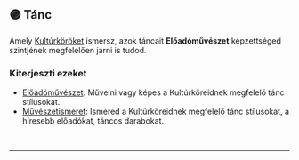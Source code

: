 ## 🟣 Tánc

Amely [Kultúrköröket](../fortelyok.kiemelt/kulturkor.md) ismersz, azok táncait **Előadóművészet** képzettséged szintjének megfelelően járni is tudod.
### Kiterjeszti ezeket

- [Előadóművészet](../kepzettsegek.szekunder/eloadomuveszet.md): Művelni vagy képes a Kultúrköreidnek megfelelő tánc stílusokat.
- [Művészetismeret](../kepzettsegek.szekunder/muveszetismeret.md): Ismered a Kultúrköreidnek megfelelő tánc stílusokat, a híresebb előadókat, táncos darabokat.

<br />

---
